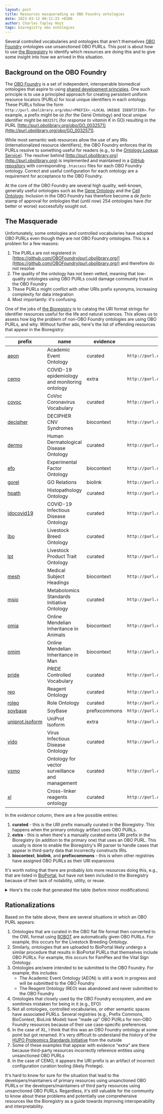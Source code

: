 ```yaml
---
layout: post
title: Resources masquerading as OBO Foundry ontologies
date: 2023-03-12 00:11:23 +0100
author: Charles Tapley Hoyt
tags: bioregistry obo ontologies
---
```


Several controlled vocabularies and ontologies that aren't themselves
[OBO Foundry](https://obofoundry.org/) ontologies use unsanctioned OBO PURLs.
This post is about how to use [the Bioregistry](https://bioregistry.io/) to
identify which resources are doing this and to give some insight into how we
arrived in this situation.

## Background on the OBO Foundry

The [OBO Foundry](https://obofoundry.org/) is a set of independent,
interoperable biomedical ontologies that aspire to using
[shared development principles](https://obofoundry.org/principles/fp-000-summary.html).
One such principle is to use a principled approach for creating persistent
uniform resource locators (PURLs) for local unique identifiers in each ontology.
These PURLs follow the form
`http://purl.obolibrary.org/obo/<PREFIX>_<LOCAL UNIQUE IDENTIFIER>`. For
example, a prefix might be `GO` (for the Gene Ontology) and local unique
identifier might be `0032571` (for _response to vitamin K_ in GO) resulting in
the PURL
[http://purl.obolibrary.org/obo/GO_0032571](http://purl.obolibrary.org/obo/GO_0032571).

While most semantic web resources allow the use of any IRIs (internationalized
resource identifiers), the OBO Foundry enforces that its PURLs resolve to
something useful for readers (e.g., to the
[Ontology Lookup Service](https://www.ebi.ac.uk/ols)). The resolver behind
[http://purl.obolibrary.org](http://purl.obolibrary.org) is implemented and
maintained in a
[GitHub repository](https://github.com/OBOFoundry/purl.obolibrary.org/) with
corresponding `.htaccess` files for each OBO Foundry ontology. Correct and
useful configuration for each ontology are a requirement for acceptance to the
OBO Foundry.

At the core of the OBO Foundry are several high quality, well-known, generally
useful ontologies such as the [Gene Ontology](https://bioregistry.io/go) and the
[Cell Ontology](https://bioregistry.io/go). Inclusion in the OBO Foundry has
therefore become a _de facto_ stamp of approval for ontologies that (until now)
254 ontologies have (for better or worse) successfully sought out.

## The Masquerade

Unfortunately, some ontologies and controlled vocabularies have adopted OBO
PURLs even though they are not OBO Foundry ontologies. This is a problem for a
few reasons:

1. The PURLs are not registered in
   [https://github.com/OBOFoundry/purl.obolibrary.org/](https://github.com/OBOFoundry/purl.obolibrary.org/)
   and therefore do not resolve
2. The quality of the ontology has not been vetted, meaning that low-quality
   ontologies using OBO PURLs could damage community trust in the OBO Foundry
3. These PURLs might conflict with other URIs prefix synonyms, increasing
   complexity for data integration
4. Most importantly: it's confusing.

One of the jobs of [the Bioregistry](https://bioregistry.io/) is to catalog the
URI format strings for identifier resources useful for the life and natural
sciences. This allows us to assess how big the problem of non-OBO Foundry
ontologies are using OBO PURLs, and why. Without further ado, here's the list of
offending resources that appear in the Bioregistry:

| prefix                                                    | name                                            | evidence      | uri_prefix                                  |
| --------------------------------------------------------- | ----------------------------------------------- | ------------- | ------------------------------------------- |
| [aeon](https://bioregistry.io/aeon)                       | Academic Event Ontology                         | curated       | `http://purl.obolibrary.org/obo/AEON_`      |
| [cemo](https://bioregistry.io/cemo)                       | COVID-19 epidemiology and monitoring ontology   | extra         | `http://purl.obolibrary.org/obo/cemo.owl#`  |
| [covoc](https://bioregistry.io/covoc)                     | CoVoc Coronavirus Vocabulary                    | curated       | `http://purl.obolibrary.org/obo/COVOC_`     |
| [decipher](https://bioregistry.io/decipher)               | DECIPHER CNV Syndromes                          | biocontext    | `http://purl.obolibrary.org/obo/DECIPHER_`  |
| [dermo](https://bioregistry.io/dermo)                     | Human Dermatological Disease Ontology           | curated       | `http://purl.obolibrary.org/obo/DERMO_`     |
| [efo](https://bioregistry.io/efo)                         | Experimental Factor Ontology                    | biocontext    | `http://purl.obolibrary.org/obo/EFO_`       |
| [gorel](https://bioregistry.io/gorel)                     | GO Relations                                    | biolink       | `http://purl.obolibrary.org/obo/GOREL_`     |
| [hpath](https://bioregistry.io/hpath)                     | Histopathology Ontology                         | curated       | `http://purl.obolibrary.org/obo/MC_`        |
| [idocovid19](https://bioregistry.io/idocovid19)           | COVID-19 Infectious Disease Ontology            | curated       | `http://purl.obolibrary.org/obo/COVIDO_`    |
| [lbo](https://bioregistry.io/lbo)                         | Livestock Breed Ontology                        | curated       | `http://purl.obolibrary.org/obo/LBO_`       |
| [lpt](https://bioregistry.io/lpt)                         | Livestock Product Trait Ontology                | curated       | `http://purl.obolibrary.org/obo/LPT_`       |
| [mesh](https://bioregistry.io/mesh)                       | Medical Subject Headings                        | biocontext    | `http://purl.obolibrary.org/obo/MESH_`      |
| [msio](https://bioregistry.io/msio)                       | Metabolomics Standards Initiative Ontology      | curated       | `http://purl.obolibrary.org/obo/MSIO_`      |
| [omia](https://bioregistry.io/omia)                       | Online Mendelian Inheritance in Animals         | biocontext    | `http://purl.obolibrary.org/obo/OMIA_`      |
| [omim](https://bioregistry.io/omim)                       | Online Mendelian Inheritance in Man             | biocontext    | `http://purl.obolibrary.org/obo/OMIM_`      |
| [pride](https://bioregistry.io/pride)                     | PRIDE Controlled Vocabulary                     | curated       | `http://purl.obolibrary.org/obo/PRIDE_`     |
| [reo](https://bioregistry.io/reo)                         | Reagent Ontology                                | curated       | `http://purl.obolibrary.org/obo/REO_`       |
| [roleo](https://bioregistry.io/roleo)                     | Role Ontology                                   | curated       | `http://purl.obolibrary.org/obo/RoleO_`     |
| [soybase](https://bioregistry.io/soybase)                 | SoyBase                                         | prefixcommons | `http://purl.obolibrary.org/obo/`           |
| [uniprot.isoform](https://bioregistry.io/uniprot.isoform) | UniProt Isoform                                 | extra         | `http://purl.obolibrary.org/obo/UniProtKB_` |
| [vido](https://bioregistry.io/vido)                       | Virus Infectious Disease Ontology               | curated       | `http://purl.obolibrary.org/obo/VIDO_`      |
| [vsmo](https://bioregistry.io/vsmo)                       | Ontology for vector surveillance and management | curated       | `http://purl.obolibrary.org/obo/VSMO_`      |
| [xl](https://bioregistry.io/xl)                           | Cross-linker reagents ontology                  | curated       | `http://purl.obolibrary.org/obo/XL_`        |

In the _evidence_ column, there are a few possible entries:

1. **curated** - this is the URI prefix manually curated in the Bioregistry.
   This happens when the primary ontology artifact uses OBO PURLs.
2. **extra** - this is when there's a manually curated extra URI prefix in the
   Bioregistry (in addition to the primary one) that uses an OBO PURL. This
   usually is done to enable the Bioregistry's IRI parser to handle cases that
   appear in third-party data that incorrectly constructs IRIs.
3. **biocontext**, **biolink**, and **prefixcommons** - this is when other
   registries have assigned OBO PURLs as their URI expansions

It's worth noting that there are probably _lots_ more resources doing this,
e.g., that are listed in [BioPortal](https://bioportal.bioontology.org/), but
have not been included in the Bioregistry because of their lack of notability,
utility, or reuse.

<details><summary>Here's the code that generated the table (before minor modifications)</summary>

```python
import bioregistry
from tabulate import tabulate

OBOLIBRARY_SUBSTRING = "purl.obolibrary.org/obo"
rows = []
for prefix, resource in bioregistry.read_registry().items():
    if resource.get_obofoundry_prefix() or prefix == "obo":
        continue
    name = resource.get_name()
    contact = resource.get_contact()
    l = f"[{prefix}](https://bioregistry.io/{prefix})"
    if resource.uri_format and OBOLIBRARY_SUBSTRING in resource.uri_format:
        rows.append((l, name, "curated", "", resource.uri_format))
        continue
    elif (uri_format := resource.get_uri_format()) and OBOLIBRARY_SUBSTRING in uri_format:
        rows.append((l, name, "default", "", uri_format))
        continue
    for metaprefix in resource.get_mappings():
        uri_format = (getattr(resource, metaprefix, None) or {}).get("uri_format")
        if uri_format and OBOLIBRARY_SUBSTRING in uri_format:
            rows.append((l, name, "mapped", metaprefix, uri_format))
    for p in resource.get_extra_providers():
        if OBOLIBRARY_SUBSTRING in p.uri_format:
            rows.append((l, name, "extra", p.code, p.uri_format))

print(tabulate(rows, headers=["prefix", "name", "type", "code", "uri_format"], tablefmt="github"))
```

</details>

## Rationalizations

Based on the table above, there are several situations in which an OBO PURL
appears:

1. Ontologies that are curated in the OBO flat file format then converted to the
   OWL format using [ROBOT](https://robot.obolibrary.org/) are automatically
   given OBO PURLs. For example, this occurs for the Livestock Breeding
   Ontology.
2. Similarly, ontologies that are uploaded to BioPortal likely undergo a similar
   procedure that results in BioPortal PURLs that themselves include OBO PURLs.
   For example, this occurs for FamPlex and the Vital Sign Ontology.
3. Ontologies are/were intended to be submitted to the OBO Foundry. For example,
   this includes:
   - The Academic Event Ontology (AEON) is still a work in progress and will be
     submitted to the OBO Foundry
   - The Reagent Ontology (REO) was abandoned and never submitted to the OBO
     Foundry
4. Ontologies that closely used by the OBO Foundry ecosystem, and are somtimes
   mistaken for being in it (e.g., EFO)
5. Not all ontologies, controlled vocabularies, or other semantic spaces have
   associated PURLs. Several registries (e.g., Prefix Commons, BioContext,
   BioLink Model) have "made up" OBO PURLs for non-OBO Foundry resources because
   of their use case-specific preferences.
6. In the case of XL, I think that this was an OBO Foundry ontology at some
   point but got renamed. It's very difficult to understand the history of the
   [HUPO Proteomics Standards Initiative](http://www.psidev.info/groups/controlled-vocabularies)
   from the outside
7. Some of these examples that appear with evidence "extra" are there because
   third-party resources incorrectly reference entities using unsanctioned OBO
   PURLs
8. In the case of CEMO, it appears the URI prefix is an artifact of incorrect
   configuration curation tooling (likely Protege).

It's hard to know for sure for the situation that lead to the
developers/maintainers of primary resources using unsanctioned OBO PURLs or the
developers/maintainers of third party resources using unsanctioned OBO PURLs.
Regardless, it's still valuable for the community to know about these problems
and potentially use comprehensive resources like the Bioregistry as a guide
towards improving interoperability and interpretability.
